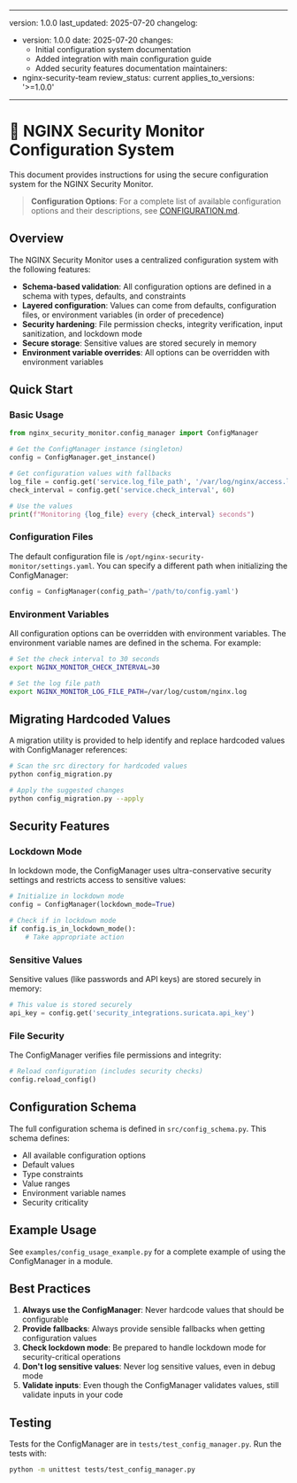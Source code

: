 ______________________________________________________________________

version: 1.0.0
last_updated: 2025-07-20
changelog:

- version: 1.0.0
  date: 2025-07-20
  changes:
  - Initial configuration system documentation
  - Added integration with main configuration guide
  - Added security features documentation
    maintainers:
- nginx-security-team
  review_status: current
  applies_to_versions: '>=1.0.0'

______________________________________________________________________

# 🔐 NGINX Security Monitor Configuration System

This document provides instructions for using the secure configuration system for the NGINX Security Monitor.

> **Configuration Options**: For a complete list of available configuration options and their descriptions, see [CONFIGURATION.md](CONFIGURATION.md).

## Overview

The NGINX Security Monitor uses a centralized configuration system with the following features:

- **Schema-based validation**: All configuration options are defined in a schema with types, defaults, and constraints
- **Layered configuration**: Values can come from defaults, configuration files, or environment variables (in order of precedence)
- **Security hardening**: File permission checks, integrity verification, input sanitization, and lockdown mode
- **Secure storage**: Sensitive values are stored securely in memory
- **Environment variable overrides**: All options can be overridden with environment variables

## Quick Start

### Basic Usage

```python
from nginx_security_monitor.config_manager import ConfigManager

# Get the ConfigManager instance (singleton)
config = ConfigManager.get_instance()

# Get configuration values with fallbacks
log_file = config.get('service.log_file_path', '/var/log/nginx/access.log')
check_interval = config.get('service.check_interval', 60)

# Use the values
print(f"Monitoring {log_file} every {check_interval} seconds")
```

### Configuration Files

The default configuration file is `/opt/nginx-security-monitor/settings.yaml`. You can specify
a different path when initializing the ConfigManager:

```python
config = ConfigManager(config_path='/path/to/config.yaml')
```

### Environment Variables

All configuration options can be overridden with environment variables. The environment variable
names are defined in the schema. For example:

```bash
# Set the check interval to 30 seconds
export NGINX_MONITOR_CHECK_INTERVAL=30

# Set the log file path
export NGINX_MONITOR_LOG_FILE_PATH=/var/log/custom/nginx.log
```

## Migrating Hardcoded Values

A migration utility is provided to help identify and replace hardcoded values with ConfigManager references:

```bash
# Scan the src directory for hardcoded values
python config_migration.py

# Apply the suggested changes
python config_migration.py --apply
```

## Security Features

### Lockdown Mode

In lockdown mode, the ConfigManager uses ultra-conservative security settings and restricts access to sensitive values:

```python
# Initialize in lockdown mode
config = ConfigManager(lockdown_mode=True)

# Check if in lockdown mode
if config.is_in_lockdown_mode():
    # Take appropriate action
```

### Sensitive Values

Sensitive values (like passwords and API keys) are stored securely in memory:

```python
# This value is stored securely
api_key = config.get('security_integrations.suricata.api_key')
```

### File Security

The ConfigManager verifies file permissions and integrity:

```python
# Reload configuration (includes security checks)
config.reload_config()
```

## Configuration Schema

The full configuration schema is defined in `src/config_schema.py`. This schema defines:

- All available configuration options
- Default values
- Type constraints
- Value ranges
- Environment variable names
- Security criticality

## Example Usage

See `examples/config_usage_example.py` for a complete example of using the ConfigManager in a module.

## Best Practices

1. **Always use the ConfigManager**: Never hardcode values that should be configurable
1. **Provide fallbacks**: Always provide sensible fallbacks when getting configuration values
1. **Check lockdown mode**: Be prepared to handle lockdown mode for security-critical operations
1. **Don't log sensitive values**: Never log sensitive values, even in debug mode
1. **Validate inputs**: Even though the ConfigManager validates values, still validate inputs in your code

## Testing

Tests for the ConfigManager are in `tests/test_config_manager.py`. Run the tests with:

```bash
python -m unittest tests/test_config_manager.py
```
